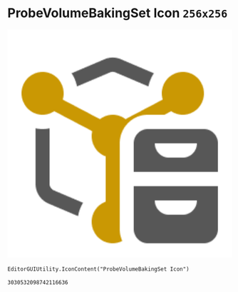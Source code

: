 # ProbeVolumeBakingSet Icon `256x256`
<img src="/img/ProbeVolumeBakingSet%20Icon.png" width=512 height=512>

``` CSharp
EditorGUIUtility.IconContent("ProbeVolumeBakingSet Icon")
```
```
3030532098742116636
```

